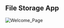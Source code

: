 ## File Storage App
![Welcome_Page](https://github.com/user-attachments/assets/c528613b-3631-4bd5-8937-5c8f77d99ec2)
